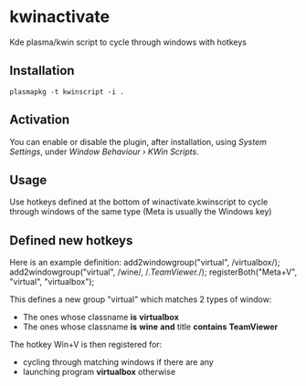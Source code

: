 kwinactivate
============

Kde plasma/kwin script to cycle through windows with hotkeys

## Installation
    plasmapkg -t kwinscript -i .

## Activation

You can enable or disable the plugin, after installation, using *System Settings*, under *Window Behaviour › KWin Scripts*.

## Usage

Use hotkeys defined at the bottom of winactivate.kwinscript to cycle through windows of the same type (Meta is usually the Windows key)

## Defined new hotkeys

Here is an example definition:
    add2windowgroup("virtual",  /virtualbox/);
    add2windowgroup("virtual",  /wine/, /.*TeamViewer.*/);
    registerBoth("Meta+V", "virtual",  "virtualbox");

This defines a new group "virtual" which matches 2 types of window:
  - The ones whose classname __is__ **virtualbox**
  - The ones whose classname __is__ **wine** __and__ title __contains__ **TeamViewer**

The hotkey Win+V is then registered for:
  - cycling through matching windows if there are any
  - launching program **virtualbox** otherwise

